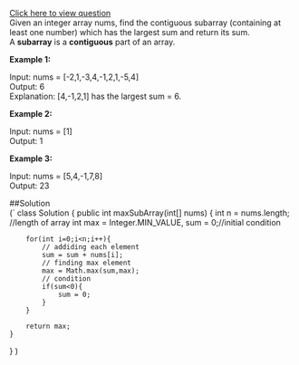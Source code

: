 [Click here to view question](https://leetcode.com/problems/maximum-subarray/)
<br/>
Given an integer array nums, find the contiguous subarray (containing at least one number) which has the largest sum and return its sum.
<br/>
A **subarray** is a **contiguous** part of an array.

**Example 1:**

Input: nums = [-2,1,-3,4,-1,2,1,-5,4]<br/>
Output: 6<br/>
Explanation: [4,-1,2,1] has the largest sum = 6.<br/>


**Example 2:**

Input: nums = [1]<br/>
Output: 1

**Example 3:**

Input: nums = [5,4,-1,7,8]<br/>
Output: 23


##Solution<br/>
(`
class Solution {
    public int maxSubArray(int[] nums) {
        int n = nums.length; //length of array
        int max = Integer.MIN_VALUE, sum = 0;//initial condition
        
        for(int i=0;i<n;i++){
            // addiding each element
            sum = sum + nums[i];
            // finding max element
            max = Math.max(sum,max);
            // condition
            if(sum<0){
                sum = 0;
            }
        }
        
        return max;
    }
}
)